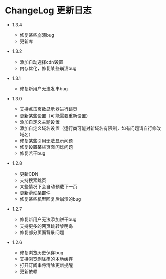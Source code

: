 # ChangeLog 更新日志
- 1.3.4
    - 修复某些崩溃bug
    - 更新库

- 1.3.2
    - 添加自动选择cdn设置
    - 内存优化，修复某些崩溃bug
    
- 1.3.1
    - 修复新用户无法发串bug
    
- 1.3.0
    - 支持点击页数显示器进行跳页
    - 更新某些设置（可能需要重新设置）
    - 添加自定义主题设置
    - 添加自定义域名设置（运行商可能对新域名有限制，如有问题请自行修改域名）
    - 修复某些引用无法显示问题
    - 修复设置某些页面闪烁问题
    - 修复若干bug
   
- 1.2.8
    - 更新CDN
    - 支持搜索跳页
    - 某些情况下会自动预载下一页
    - 更新滑动条部件
    - 修复某些机型回复后崩溃的bug
    
- 1.2.7
    - 修复新用户无法添加饼干bug
    - 支持更多的网页跳转黎明岛
    - 修复部分页面背景问题
    
- 1.2.6 
    - 修复浏览历史保存bug
    - 支持浏览删除串的本地缓存
    - 打开订阅串将清除更新提醒
    - 更新依赖